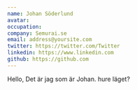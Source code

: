 ```yaml
---
name: Johan Söderlund
avatar: 
occupation: 
company: Semurai.se
email: address@yoursite.com
twitter: https://twitter.com/Twitter
linkedin: https://www.linkedin.com
github: https://github.com
---
```


Hello, Det är jag som är Johan. hure läget?